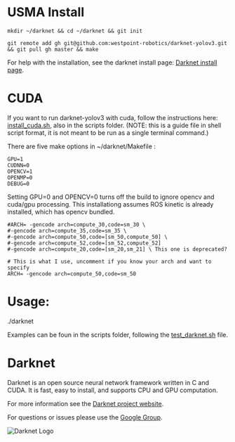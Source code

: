 # USMA Install #
`mkdir ~/darknet && cd ~/darknet && git init`

`git remote add gh git@github.com:westpoint-robotics/darknet-yolov3.git && git pull gh master && make`

For help with the installation, see the darknet install page: [Darknet install page](https://pjreddie.com/darknet/install/).

# CUDA #
If you want to run darknet-yolov3 with cuda, follow the instructions here: [install_cuda.sh](https://github.com/westpoint-robotics/darknet-yolov3/blob/master/scripts/install_cuda.sh), also in the scripts folder.  (NOTE: this is a guide file in shell script format, it is not meant to be run as a single terminal command.)

There are five make options in ~/darknet/Makefile :

`GPU=1`  
`CUDNN=0`  
`OPENCV=1`  
`OPENMP=0`  
`DEBUG=0`  

Setting GPU=0 and OPENCV=0 turns off the build to ignore opencv and cuda/gpu processing.  This installationg assumes ROS kinetic is already installed, which has opencv bundled.

`#ARCH= -gencode arch=compute_30,code=sm_30 \ `  
`#-gencode arch=compute_35,code=sm_35 \  `  
`#-gencode arch=compute_50,code=[sm_50,compute_50] \`  
`#-gencode arch=compute_52,code=[sm_52,compute_52]`  
`#-gencode arch=compute_20,code=[sm_20,sm_21] \ This one is deprecated?`  

`# This is what I use, uncomment if you know your arch and want to specify`  
`ARCH= -gencode arch=compute_50,code=sm_50`  


# Usage:
./darknet <function>

Examples can be foun in the scripts folder, following the [test_darknet.sh](https://github.com/westpoint-robotics/darknet-yolov3/blob/master/scripts/test_darknet.sh) file.



# Darknet #
Darknet is an open source neural network framework written in C and CUDA. It is fast, easy to install, and supports CPU and GPU computation.

For more information see the [Darknet project website](http://pjreddie.com/darknet).

For questions or issues please use the [Google Group](https://groups.google.com/forum/#!forum/darknet).

![Darknet Logo](http://pjreddie.com/media/files/darknet-black-small.png)

